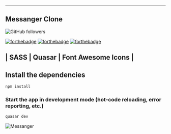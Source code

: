 

----------------
Messanger Clone
-----------------
![GitHub followers](https://img.shields.io/github/followers/floki1250?style=social)

[![forthebadge](https://forthebadge.com/images/badges/built-with-love.svg)](https://forthebadge.com)
[![forthebadge](https://forthebadge.com/images/badges/made-with-vue.svg)](https://forthebadge.com)
[![forthebadge](https://forthebadge.com/images/badges/open-source.svg)](https://forthebadge.com)



| SASS | Quasar | Font Awesome Icons |
-
## Install the dependencies
```bash
npm install
```

### Start the app in development mode (hot-code reloading, error reporting, etc.)
```bash
quasar dev
```
![Messanger](https://user-images.githubusercontent.com/37814393/112826099-751f4b00-9084-11eb-9b93-d42196f2fcb4.png)
